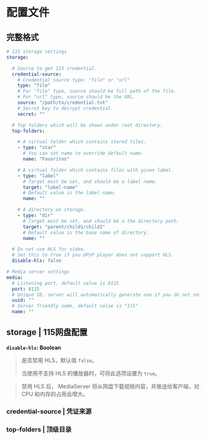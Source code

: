 # 配置文件

## 完整格式

```yaml
# 115 storage settings
storage:

  # Source to get 115 credential.
  credential-source:
    # Credential source type: "file" or "url"
    type: "file"
    # For "file" type, source should be full path of the file.
    # For "url" type, source should be the URL.
    source: "/path/to/credential.txt"
    # Secret key to decrypt credential.
    secret: ""

  # Top folders which will be shown under root directory.
  top-folders:

    # A virtual folder which contains stared files.
    - type: "star"
      # You can set name to override default name.
      name: "Favorites"

    # A virtual folder which contains files with given label.
    - type: "label"
      # Target must be set, and should be a label name.
      target: "label-name"
      # Default value is the label name.
      name: ""

    # A directory on storage.
    - type: "dir"
      # Target must be set, and should be a the directory path.
      target: "parent/child1/child2"
      # Default value is the base name of directory.
      name: ""

  # Do not use HLS for video.
  # Set this to true if you UPnP player does not support HLS.
  disable-hls: false

# Media server settings
media:
  # Listening port, default value is 8115.
  port: 8115
  # Unique ID, server will automatically generate one if you do not set.
  uuid: ""
  # Server friendly name, default value is "115"
  name: ""

```

## storage | 115网盘配置

**`disable-hls`: Boolean**

> 是否禁用 HLS，默认值 `false`。
> 
> 当使用不支持 HLS 的播放器时，可将此选项设置为 `true`。

> 禁用 HLS 后， MediaServer 将从网盘下载视频内容，并推送给客户端，对 CPU 和内存的占用会增大。

### credential-source | 凭证来源



### top-folders | 顶级目录



